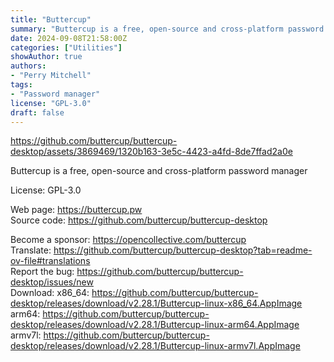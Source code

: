 ```yaml
---
title: "Buttercup"
summary: "Buttercup is a free, open-source and cross-platform password manager"
date: 2024-09-08T21:58:00Z
categories: ["Utilities"]
showAuthor: true
authors:
- "Perry Mitchell"
tags: 
- "Password manager"
license: "GPL-3.0"
draft: false
---
```


https://github.com/buttercup/buttercup-desktop/assets/3869469/1320b163-3e5c-4423-a4fd-8de7ffad2a0e

Buttercup is a free, open-source and cross-platform password manager

License: GPL-3.0

Web page: <https://buttercup.pw>  
Source code: <https://github.com/buttercup/buttercup-desktop>

Become a sponsor: <https://opencollective.com/buttercup>  
Translate: <https://github.com/buttercup/buttercup-desktop?tab=readme-ov-file#translations>  
Report the bug: <https://github.com/buttercup/buttercup-desktop/issues/new>  
Download:   x86_64: <https://github.com/buttercup/buttercup-desktop/releases/download/v2.28.1/Buttercup-linux-x86_64.AppImage>  
            arm64: <https://github.com/buttercup/buttercup-desktop/releases/download/v2.28.1/Buttercup-linux-arm64.AppImage>  
            armv7l: <https://github.com/buttercup/buttercup-desktop/releases/download/v2.28.1/Buttercup-linux-armv7l.AppImage>
